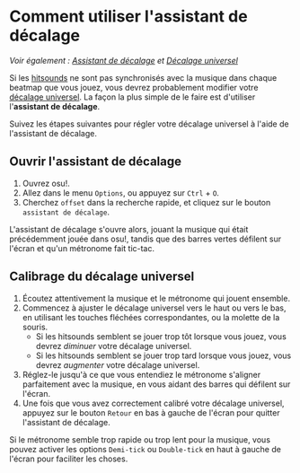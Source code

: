 # Comment utiliser l'assistant de décalage

*Voir également : [Assistant de décalage](/wiki/Client/Options/Offset_Wizard) et [Décalage universel](/wiki/Client/Options/Universal_offset)*

Si les [hitsounds](/wiki/Beatmapping/Hitsound) ne sont pas synchronisés avec la musique dans chaque beatmap que vous jouez, vous devrez probablement modifier votre [décalage universel](/wiki/Client/Options/Universal_offset). La façon la plus simple de le faire est d'utiliser l'**assistant de décalage**.

Suivez les étapes suivantes pour régler votre décalage universel à l'aide de l'assistant de décalage.

## Ouvrir l'assistant de décalage

1. Ouvrez osu!.
2. Allez dans le menu `Options`, ou appuyez sur `Ctrl` + `O`.
3. Cherchez `offset` dans la recherche rapide, et cliquez sur le bouton `assistant de décalage`.

L'assistant de décalage s'ouvre alors, jouant la musique qui était précédemment jouée dans osu!, tandis que des barres vertes défilent sur l'écran et qu'un métronome fait tic-tac.

## Calibrage du décalage universel

1. Écoutez attentivement la musique et le métronome qui jouent ensemble.
2. Commencez à ajuster le décalage universel vers le haut ou vers le bas, en utilisant les touches fléchées correspondantes, ou la molette de la souris.
   - Si les hitsounds semblent se jouer trop tôt lorsque vous jouez, vous devrez *diminuer* votre décalage universel.
   - Si les hitsounds semblent se jouer trop tard lorsque vous jouez, vous devrez *augmenter* votre décalage universel.
3. Réglez-le jusqu'à ce que vous entendiez le métronome s'aligner parfaitement avec la musique, en vous aidant des barres qui défilent sur l'écran.
4. Une fois que vous avez correctement calibré votre décalage universel, appuyez sur le bouton `Retour` en bas à gauche de l'écran pour quitter l'assistant de décalage.

Si le métronome semble trop rapide ou trop lent pour la musique, vous pouvez activer les options `Demi-tick` ou `Double-tick` en haut à gauche de l'écran pour faciliter les choses.
